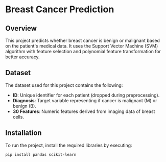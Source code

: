 # Breast Cancer Prediction

## Overview

This project predicts whether breast cancer is benign or malignant based on the patient's medical data. It uses the Support Vector Machine (SVM) algorithm with feature selection and polynomial feature transformation for better accuracy.

## Dataset

The dataset used for this project contains the following:

- **ID**: Unique identifier for each patient (dropped during preprocessing).
- **Diagnosis**: Target variable representing if cancer is malignant (M) or benign (B).
- **30 Features**: Numeric features derived from imaging data of breast cells.

## Installation

To run the project, install the required libraries by executing:

```bash
pip install pandas scikit-learn
